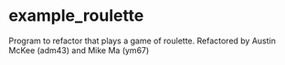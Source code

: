 # example_roulette
Program to refactor that plays a game of roulette.
Refactored by Austin McKee (adm43) and Mike Ma (ym67)
